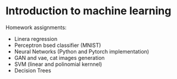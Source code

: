# Introduction to machine learning 
Homework assignments:
- Linera regression
- Perceptron bsed classifier (MNIST)
- Neural Networks (Python and Pytorch implementation)
- GAN and vae, cat images generation
- SVM (linear and polinomial kernnel) 
- Decision Trees 
